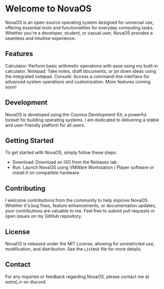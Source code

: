 # Welcome to NovaOS
NovaOS is an open-source operating system designed for universal use, offering essential tools and functionalities for everyday computing tasks. Whether you're a developer, student, or casual user, NovaOS provides a seamless and intuitive experience.

## Features
Calculator: Perform basic arithmetic operations with ease using my built-in calculator.
Notepad: Take notes, draft documents, or jot down ideas using the integrated notepad.
Console: Access a command-line interface for advanced system operations and customization.
More features coming soon!

## Development
NovaOS is developed using the Cosmos Development Kit, a powerful toolset for building operating systems. I am dedicated to delivering a stable and user-friendly platform for all users.

## Getting Started
To get started with NovaOS, simply follow these steps:

- Download: Download an ISO from the Releases tab.
- Run: Launch NovaOS using VMWare Workstation / Player software or install it on compatible hardware.

## Contributing
I welcome contributions from the community to help improve NovaOS. Whether it's bug fixes, feature enhancements, or documentation updates, your contributions are valuable to me. Feel free to submit pull requests or open issues on my GitHub repository.

## License
NovaOS is released under the MIT License, allowing for unrestricted use, modification, and distribution. See the `LICENSE` file for more details.

## Contact
For any inquiries or feedback regarding NovaOS, please contact me at *astral_rr* on discord.

